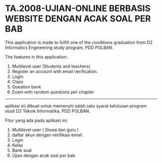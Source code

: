 # TA.2008-UJIAN-ONLINE BERBASIS WEBSITE DENGAN ACAK SOAL PER BAB

This application is made to fulfill one of the conditions
graduation from D2 Informatics Engineering study program, PDD POLBAN.

The features in this application:
1. Multilevel user (Students and teachers)
2. Register an account with email verification.
3. Login
4. Class
5. Question bank
6. Exam with random questions per chapter

------------------------------------------------------------------------

aplikasi ini dibuat untuk memenuhi salah satu syarat 
kelulusan program studi D2 Teknik Informatika, PDD POLBAN.

Fitur yang ada pada aplikasi ini:
1. Multilevel user ( Siswa dan guru )
2. daftar akun dengan verifikasi email.
3. Login
4. Kelas
5. Bank soal
6. Ujian dengan acak soal per bab

